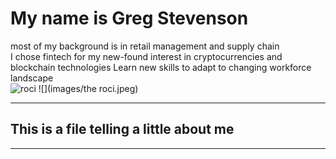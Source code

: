 # My name is Greg Stevenson <br/>
most of my background is in retail management and supply chain </br>
I chose fintech for my new-found interest in cryptocurrencies and blockchain technologies
Learn new skills to adapt to changing workforce landscape <br/>
![roci](https://encrypted-tbn0.gstatic.com/images?q=tbn:ANd9GcTmjtsL3fWdZCUH1dL4lidEC95H-EcJcmblzA&usqp=CAU)
![](images/the roci.jpeg)
___
##  This is a file telling a little about me<br/>
___
### 

